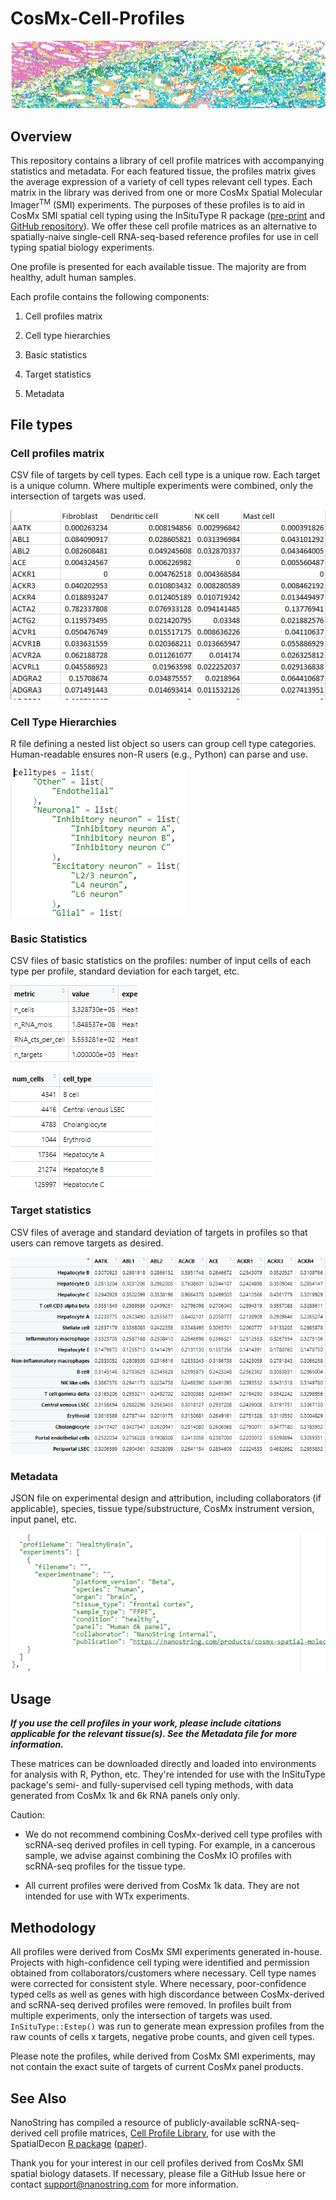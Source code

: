 # CosMx-Cell-Profiles

![](./imgs/bannercells.png)

## Overview

This repository contains a library of cell profile matrices with accompanying statistics and metadata. For each featured tissue, the profiles matrix gives the average expression of a variety of cell types relevant cell types. Each matrix in the library was derived from one or more CosMx Spatial Molecular Imager<sup>TM</sup> (SMI) experiments. The purposes of these profiles is to aid in CosMx SMI spatial cell typing using the InSituType R package ([pre-print](https://www.biorxiv.org/content/10.1101/2022.10.19.512902v1) and [GitHub repository](https://github.com/Nanostring-Biostats/InSituType)). We offer these cell profile matrices as an alternative to spatially-naive single-cell RNA-seq-based reference profiles for use in cell typing spatial biology experiments.

One profile is presented for each available tissue. The majority are from healthy, adult human samples.

Each profile contains the following components:

1. Cell profiles matrix

2. Cell type hierarchies

3. Basic statistics

4. Target statistics

5. Metadata

## File types



### Cell profiles matrix

CSV file of targets by cell types. Each cell type is a unique row. Each target is a unique column. Where multiple experiments were combined, only the intersection of targets was used.

![](./imgs/cell_profiles.png)


### Cell Type Hierarchies

R file defining a nested list object so users can group cell type categories. Human-readable ensures non-R users (e.g., Python) can parse and use.

![](./imgs/cell_type_hierarchy.png)

### Basic Statistics

CSV files of basic statistics on the profiles: number of input cells of each type per profile, standard deviation for each target, etc.

![](./imgs/basic_stats.png)



![](./imgs/cell_counts.png)

### Target statistics

CSV files of average and standard deviation of targets in profiles so that users can remove targets as desired.

![](./imgs/cell_stdevs.png)

### Metadata

JSON file on experimental design and attribution, including collaborators (if applicable), species, tissue type/substructure, CosMx instrument version, input panel, etc.

![](./imgs/metadata.png)



## Usage

***If you use the cell profiles in your work, please include citations applicable for the relevant tissue(s). See the Metadata file for more information.***

These matrices can be downloaded directly and loaded into environments for analysis with R, Python, etc. They're intended for use with the InSituType package's semi- and fully-supervised cell typing  methods, with data generated from CosMx 1k and 6k RNA panels only only.

Caution:

* We do not recommend combining CosMx-derived cell type profiles with scRNA-seq derived profiles in cell typing. For example, in a cancerous sample, we advise against combining the CosMx IO profiles with scRNA-seq profiles for the tissue type.

* All current profiles were derived from CosMx 1k data. They are not intended for use with WTx experiments.

## Methodology

All profiles were derived from CosMx SMI experiments generated in-house. Projects with high-confidence cell typing were identified and permission obtained from collaborators/customers where necessary. Cell type names were corrected for consistent style. Where necessary, poor-confidence typed cells as well as genes with high discordance between CosMx-derived and scRNA-seq derived profiles were removed. In profiles built from multiple experiments, only the intersection of targets was used. `InSituType::Estep()` was run to generate mean expression profiles from the raw counts of cells x targets, negative probe counts, and given cell types. 


Please note the profiles, while derived from CosMx SMI experiments, may not contain the exact suite of targets of current CosMx panel products. 



## See Also

NanoString has compiled a resource of publicly-available scRNA-seq-derived cell profile matrices, [Cell Profile Library](https://github.com/Nanostring-Biostats/CellProfileLibrary), for use with the SpatialDecon [R package](https://bioconductor.org/packages/release/bioc/html/SpatialDecon.html) ([paper](https://www.nature.com/articles/s41467-022-28020-5)).

Thank you for your interest in our cell profiles derived from CosMx SMI spatial biology datasets. If necessary, please file a GitHub Issue here or contact support@nanostring.com for more information.
